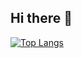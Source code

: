 ## Hi there 👋

[![Top Langs](https://github-readme-stats.vercel.app/api/top-langs/?username=jessebui)](https://github.com/anuraghazra/github-readme-stats)

<!--
**JesseBui/JesseBui** is a ✨ _special_ ✨ repository because its `README.md` (this file) appears on your GitHub profile.

Here are some ideas to get you started:

- 🔭 I’m currently working on ...
- 🌱 I’m currently learning ...
- 👯 I’m looking to collaborate on ...
- 🤔 I’m looking for help with ...
- 💬 Ask me about ...
- 📫 How to reach me: ...
- 😄 Pronouns: ...
- ⚡ Fun fact: ...
-->
